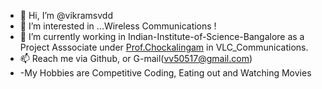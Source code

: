 - 👋 Hi, I’m @vikramsvdd
- 👀 I’m interested in ...Wireless Communications ! 
- 🌱 I’m currently working in Indian-Institute-of-Science-Bangalore as a Project Asssociate under [Prof.Chockalingam](https://ece.iisc.ac.in/~achockal/) in VLC_Communications. 
- 📫 Reach me via Github, or G-mail(vv50517@gmail.com)
- -My Hobbies are Competitive Coding, Eating out and Watching Movies


<!---
vikramsvdd/vikramsvdd is a ✨ special ✨ repository because its `README.md` (this file) appears on your GitHub profile.
You can click the Preview link to take a look at your changes.
--->
